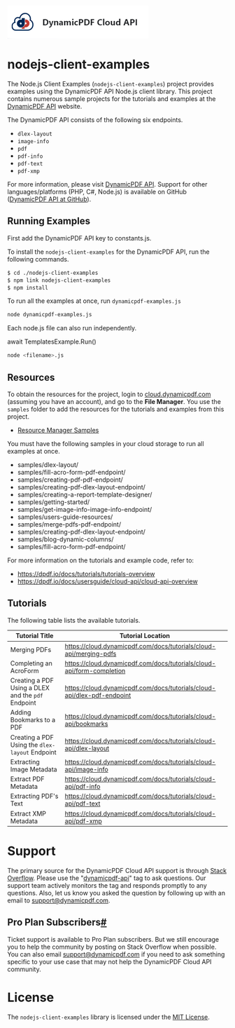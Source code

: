 ![](./logo-banner2.png)

nodejs-client-examples 
=========================================

The Node.js Client Examples (`nodejs-client-examples`) project provides examples using the DynamicPDF API Node.js client library. This project contains numerous sample projects for the tutorials and examples at the [DynamicPDF  API](https://cloud.dynamicpdf.com/) website.

The DynamicPDF API consists of the following six endpoints.

* `dlex-layout`
* `image-info`
* `pdf`
* `pdf-info`
* `pdf-text`
* `pdf-xmp`

For more information, please visit [DynamicPDF API](https://dpdf.io/ "DynamicPDF API Homepage"). Support for other languages/platforms (PHP, C#, Node.js) is available on GitHub ([DynamicPDF API at GitHub](https://github.com/dynamicpdf-api "DynamicPDF API at GitHub")).

Running Examples
----------------

First add the DynamicPDF API key to constants.js.

To install the `nodejs-client-examples` for the DynamicPDF API, run the following commands.

```bash
$ cd ./nodejs-client-examples
$ npm link nodejs-client-examples
$ npm install
```

To run all the examples at once, run `dynamicpdf-examples.js`
```bash
node dynamicpdf-examples.js
```

Each node.js file can also run independently. 

await TemplatesExample.Run()

```bash
node <filename>.js
```

## Resources

To obtain the resources for the project, login to [cloud.dynamicpdf.com](https://dpdf.io/) (assuming you have an account), and go to the **File Manager**. You use the `samples` folder to add the resources for the tutorials and examples from this project.

- [Resource Manager Samples](https://dpdf.io/docs/usersguide/environment-manager/environment-manager-sample-resources)  

You must have the following samples in your cloud storage to run all examples at once.
* samples/dlex-layout/
* samples/fill-acro-form-pdf-endpoint/
* samples/creating-pdf-pdf-endpoint/
* samples/creating-pdf-dlex-layout-endpoint/
* samples/creating-a-report-template-designer/
* samples/getting-started/
* samples/get-image-info-image-info-endpoint/
* samples/users-guide-resources/
* samples/merge-pdfs-pdf-endpoint/
* samples/creating-pdf-dlex-layout-endpoint/
* samples/blog-dynamic-columns/
* samples/fill-acro-form-pdf-endpoint/

For more information on the tutorials and example code, refer to:

- https://dpdf.io/docs/tutorials/tutorials-overview
- https://dpdf.io/docs/usersguide/cloud-api/cloud-api-overview

## **Tutorials**

The following table lists the available tutorials.

| Tutorial Title                                     | Tutorial Location                                            |
| -------------------------------------------------- | ------------------------------------------------------------ |
| Merging PDFs                                       | https://cloud.dynamicpdf.com/docs/tutorials/cloud-api/merging-pdfs |
| Completing an AcroForm                             | https://cloud.dynamicpdf.com/docs/tutorials/cloud-api/form-completion |
| Creating a PDF Using a DLEX and the `pdf` Endpoint | https://cloud.dynamicpdf.com/docs/tutorials/cloud-api/dlex-pdf-endpoint |
| Adding Bookmarks to a PDF                          | https://cloud.dynamicpdf.com/docs/tutorials/cloud-api/bookmarks |
| Creating a PDF Using the `dlex-layout` Endpoint    | https://cloud.dynamicpdf.com/docs/tutorials/cloud-api/dlex-layout |
| Extracting Image Metadata                          | https://cloud.dynamicpdf.com/docs/tutorials/cloud-api/image-info |
| Extract PDF Metadata                               | https://cloud.dynamicpdf.com/docs/tutorials/cloud-api/pdf-info |
| Extracting PDF's Text                              | https://cloud.dynamicpdf.com/docs/tutorials/cloud-api/pdf-text |
| Extract XMP Metadata                               | https://cloud.dynamicpdf.com/docs/tutorials/cloud-api/pdf-xmp |

# Support

The primary source for the DynamicPDF Cloud API support is through [Stack Overflow](https://stackoverflow.com/questions/tagged/dynamicpdf-api). Please use the "[dynamicpdf-api](https://stackoverflow.com/questions/tagged/dynamicpdf-api)" tag to ask questions. Our support team actively monitors the tag and responds promptly to any questions.  Also, let us know you asked the question by following up with an email to [support@dynamicpdf.com](mailto:support@dynamicpdf.com). 

## Pro Plan Subscribers[#](https://cloud.dynamicpdf.com/support#pro-plan-subscribers)

Ticket support is available to Pro Plan subscribers. But we still encourage you to help the community by posting on Stack Overflow when possible. You can also email [support@dynamicpdf.com](mailto:support@dynamicpdf.com) if you need to ask something specific to your use case that may not help the DynamicPDF Cloud API community.

# License

The `nodejs-client-examples` library is licensed under the [MIT License](./LICENSE).
